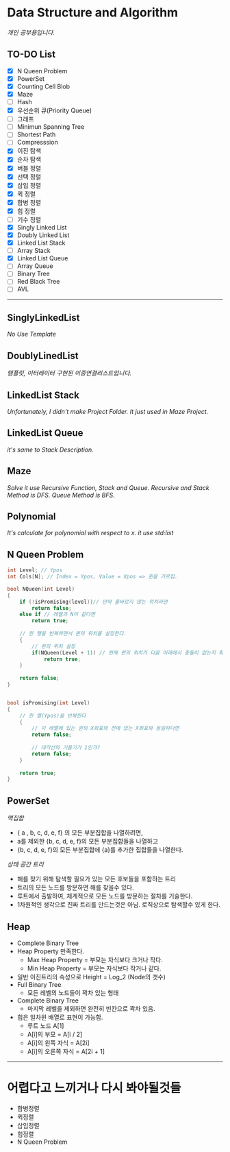 # Data Structure and Algorithm

*개인 공부용입니다.*

## TO-DO List

- [x] N Queen Problem
- [x] PowerSet
- [x] Counting Cell Blob
- [x] Maze
- [ ] Hash
- [x] 우선순위 큐(Priority Queue)
- [ ] 그래프
- [ ] Minimun Spanning Tree
- [ ] Shortest Path
- [ ] Compresssion
- [x] 이진 탐색
- [x] 순차 탐색
- [x] 버블 정렬
- [x] 선택 정렬
- [x] 삽입 정렬
- [x] 퀵 정렬
- [x] 합병 정렬
- [x] 힙 정렬
- [ ] 기수 정렬
- [x] Singly Linked List
- [x] Doubly Linked List
- [x] Linked List Stack
- [ ] Array Stack
- [x] Linked List Queue
- [ ] Array Queue
- [ ] Binary Tree
- [ ] Red Black Tree
- [ ] AVL

------



## SinglyLinkedList

*No Use Template*

## DoublyLinedList

*템플릿, 이터레이터 구현된 이중연결리스트입니다.*

## LinkedList Stack

*Unfortunately, I didn't make Project Folder. It just used in Maze Project.*

## LinkedList Queue

*it's same to Stack Description.*

## Maze

*Solve it use Recursive Function, Stack and Queue. Recursive and Stack Method is DFS. Queue Method is BFS.*

## Polynomial

*It's calculate for polynomial with respect to x. it use std:list*

## N Queen Problem

```cpp
int Level; // Ypos 
int Cols[N]; // Index = Ypos, Value = Xpos => 퀸을 가르킴.

bool NQueen(int Level)
{
    if (!isPromising(level))// 만약 올바르지 않는 위치라면
        return false;
    else if // 레벨과 N이 같다면
        return true;
 	
    // 한 행을 반복하면서 퀸의 위치를 설정한다.
    {
        // 퀸의 위치 설정
    	if(NQueen(Level + 1)) // 현재 퀸의 위치가 다음 아래에서 충돌이 없는지 확인한다.
            return true;
    }
    
    return false;
}


bool isPromising(int Level)
{
    // 한 열(Ypos)을 반복한다
    {
        // 이 레벨에 있는 퀸의 X좌표와 전에 있는 X좌표와 동일하다면
        return false;
        
        // 대각선의 기울기가 1인가?
        return false;
    }
    
    return true;
}
```

## PowerSet

*멱집합*

+ { a , b, c, d, e, f} 의 모든 부분집합을 나열하려면,
+  a를 제외한 {b, c, d, e, f}의 모든 부분집합들을 나열하고
+ {b, c, d, e, f}의 모든 부분집합에 {a}를 추가한 집합들을 나열한다.

*상태 공간 트리*

+ 해를 찾기 위해 탐색할 필요가 있는 모든 후보들을 포함하는 트리
+ 트리의 모든 노드를 방문하면 해를 찾을수 있다.
+ 루트에서 출발하여, 체계적으로 모든 노드를 방문하는 절차를 기술한다.
+ 1차원적인 생각으로 진짜 트리를 만드는것은 아님. 로직상으로 탐색할수 있게 한다.


## Heap

+ Complete Binary Tree
+ Heap Property 만족한다.
  + Max Heap Property  = 부모는 자식보다 크거나 작다.
  + Min Heap Property = 부모는 자식보다 작거나 같다.
+ 일반 이진트리의 속성으로 Height = Log_2 (Node의 갯수)
+ Full Binary Tree
  + 모든 레벨의 노드들이 꽉차 있는 형태
+ Complete Binary Tree
  + 마지막 레벨을 제외하면 완전히 빈칸으로 꽉차 있음.
+ 힙은 일차원 배열로 표현이 가능함.
  + 루트 노드 A[1]
  + A[i]의 부모 = A[i / 2]
  + A[i]의 왼쪽 자식 = A[2i]
  + A[i]의 오른쪽 자식 = A[2i + 1]

------

# 어렵다고 느끼거나 다시 봐야될것들

+ 합병정렬
+ 퀵정렬
+ 삽입정렬
+ 힙정렬
+ N Queen Problem